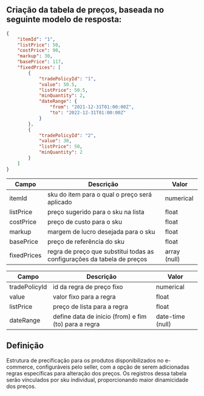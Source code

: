 ## Criação da tabela de preços, baseada no seguinte modelo de resposta:
```json
{
    "itemId": "1",
    "listPrice": 50,
    "costPrice": 90,
    "markup": 30,
    "basePrice": 117,
    "fixedPrices": [
        {
            "tradePolicyId": "1",
            "value": 50.5,
            "listPrice": 50.5,
            "minQuantity": 2,
            "dateRange": {
                "from": "2021-12-31T01:00:00Z",
                "to": "2022-12-31T01:00:00Z"
            }
        },
        {
            "tradePolicyId": "2",
            "value": 30,
            "listPrice": 50,
            "minQuantity": 2
        }
    ]
}
```
| Campo       | Descrição                                                               | Valor        |
|-------------|-------------------------------------------------------------------------|--------------|
| itemId      | sku do item para o qual o preço será aplicado                           | numerical    |
| listPrice   | preço sugerido para o sku na lista                                      | float        |
| costPrice   | preço de custo para o sku                                               | float        |
| markup      | margem de lucro desejada para o sku                                     | float        |
| basePrice   | preço de referência do sku                                              | float        |
| fixedPrices | regra de preço que substitui todas as configurações da tabela de preços | array (null) |

| Campo         | Descrição                                                                 | Valor            |
|---------------|---------------------------------------------------------------------------|------------------|
| tradePolicyId | id da regra de preço fixo                                                 | numerical        |
| value         | valor fixo para a regra                                                   | float            |
| listPrice     | preço de lista para a regra                                               | float            |
| dateRange     | define data de inicio (from) e fim (to) para a regra                      | date-time (null) |

## Definição
Estrutura de precificação para os produtos disponibilizados no e-commerce, configuráveis pelo seller, com a opção de 
serem adicionadas regras específicas para alteração dos preços. Os registros dessa tabela serão vínculados por sku 
individual, proporcionando maior dinamicidade dos preços.

